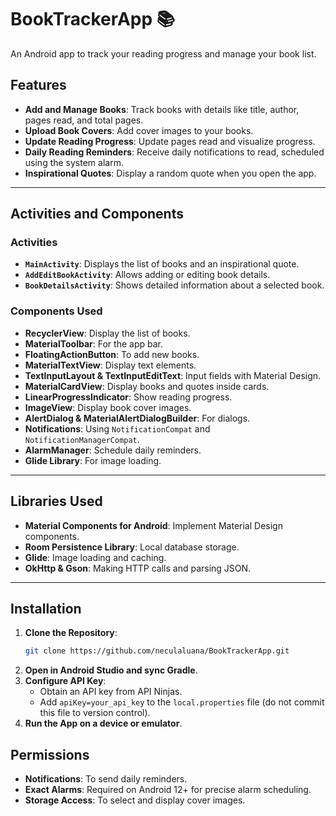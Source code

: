 # BookTrackerApp 📚

An Android app to track your reading progress and manage your book list.

## Features
- **Add and Manage Books**: Track books with details like title, author, pages read, and total pages.
- **Upload Book Covers**: Add cover images to your books.
- **Update Reading Progress**: Update pages read and visualize progress.
- **Daily Reading Reminders**: Receive daily notifications to read, scheduled using the system alarm.
- **Inspirational Quotes**: Display a random quote when you open the app.

---

## Activities and Components

### **Activities**
- **`MainActivity`**: Displays the list of books and an inspirational quote.
- **`AddEditBookActivity`**: Allows adding or editing book details.
- **`BookDetailsActivity`**: Shows detailed information about a selected book.

### **Components Used**
- **RecyclerView**: Display the list of books.
- **MaterialToolbar**: For the app bar.
- **FloatingActionButton**: To add new books.
- **MaterialTextView**: Display text elements.
- **TextInputLayout & TextInputEditText**: Input fields with Material Design.
- **MaterialCardView**: Display books and quotes inside cards.
- **LinearProgressIndicator**: Show reading progress.
- **ImageView**: Display book cover images.
- **AlertDialog & MaterialAlertDialogBuilder**: For dialogs.
- **Notifications**: Using `NotificationCompat` and `NotificationManagerCompat`.
- **AlarmManager**: Schedule daily reminders.
- **Glide Library**: For image loading.

---

## Libraries Used
- **Material Components for Android**: Implement Material Design components.
- **Room Persistence Library**: Local database storage.
- **Glide**: Image loading and caching.
- **OkHttp & Gson**: Making HTTP calls and parsing JSON.

---

## Installation

1. **Clone the Repository**:
   ```bash
   git clone https://github.com/neculaluana/BookTrackerApp.git
   ```
2. **Open in Android Studio and sync Gradle**.
3. **Configure API Key**:
    - Obtain an API key from API Ninjas.
    - Add `apiKey=your_api_key` to the `local.properties` file (do not commit this file to version control).
3. **Run the App on a device or emulator**.

## Permissions

- **Notifications**: To send daily reminders.
- **Exact Alarms**: Required on Android 12+ for precise alarm scheduling.
- **Storage Access**: To select and display cover images.
   
